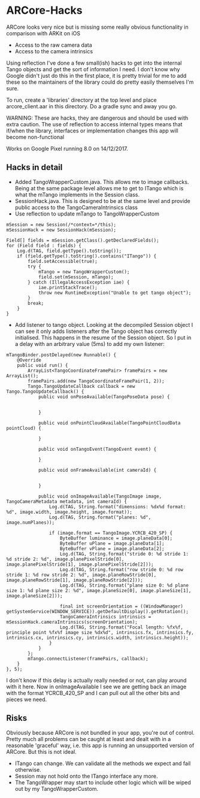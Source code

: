 # ARCore-Hacks

ARCore looks very nice but is missing some really obvious functionality in comparison with ARKit on iOS

* Access to the raw camera data
* Access to the camera intrinsics

Using reflection I've done a few small(ish) hacks to get into the internal Tango objects and get the sort of information I need. I don't know why Google didn't just do this in the first place, it is pretty trivial for me to add these so the maintainers of the library could do pretty easily themselves I'm sure.

To run, create a 'libraries' directory at the top level and place arcore_client.aar in this directory. Do a gradle sync and away you go.

WARNING: These are hacks, they are dangerous and should be used with extra caution. The use of reflection to access internal types means that if/when the library, interfaces or implementation changes this app will become non-functional

Works on Google Pixel running 8.0 on 14/12/2017.

## Hacks in detail

* Added TangoWrapperCustom.java. This allows me to image callbacks. Being at the same package level allows me to get to ITango which is what the mTango implements in the Session class.
* SessionHack.java. This is designed to be at the same level and provide public access to the TangoCameraIntrinsics class
* Use reflection to update mTango to TangoWrapperCustom

```
mSession = new Session(/*context=*/this);
mSessionHack = new SessionHack(mSession);

Field[] fields = mSession.getClass().getDeclaredFields();
for (Field field : fields) {
    Log.d(TAG, field.getType().toString());
    if (field.getType().toString().contains("ITango")) {
        field.setAccessible(true);
        try {
            mTango = new TangoWrapperCustom();
            field.set(mSession, mTango);
        } catch (IllegalAccessException iae) {
            iae.printStackTrace();
            throw new RuntimeException("Unable to get tango object");
        }
        break;
    }
}
```
* Add listener to tango object. Looking at the decompiled Session object I can see it only adds listeners after the Tango object has correctly initialised. This happens in the resume of the Session object. So I put in a delay with an arbitrary value (5ms) to add my own listener:

```
mTangoBinder.postDelayed(new Runnable() {
    @Override
    public void run() {
        ArrayList<TangoCoordinateFramePair> framePairs = new ArrayList();
        framePairs.add(new TangoCoordinateFramePair(1, 2));
        Tango.TangoUpdateCallback callback = new Tango.TangoUpdateCallback() {
            public void onPoseAvailable(TangoPoseData pose) {


            }

            public void onPointCloudAvailable(TangoPointCloudData pointCloud) {

            }

            public void onTangoEvent(TangoEvent event) {

            }

            public void onFrameAvailable(int cameraId) {


            }

            public void onImageAvailable(TangoImage image, TangoCameraMetadata metadata, int cameraId) {
                Log.d(TAG, String.format("dimensions: %dx%d format: %d", image.width, image.height, image.format));
                Log.d(TAG, String.format("planes: %d", image.numPlanes));

                if (image.format == TangoImage.YCRCB_420_SP) {
                    ByteBuffer luminance = image.planeData[0];
                    ByteBuffer uPlane = image.planeData[1];
                    ByteBuffer vPlane = image.planeData[2];
                    Log.d(TAG, String.format("stride 0: %d stride 1: %d stride 2: %d", image.planePixelStride[0], image.planePixelStride[1], image.planePixelStride[2]));
                    Log.d(TAG, String.format("row stride 0: %d row stride 1: %d row stride 2: %d", image.planeRowStride[0], image.planeRowStride[1], image.planeRowStride[2]));
                    Log.d(TAG, String.format("plane size 0: %d plane size 1: %d plane size 2: %d", image.planeSize[0], image.planeSize[1], image.planeSize[2]));

                    final int screenOrientation = ((WindowManager) getSystemService(WINDOW_SERVICE)).getDefaultDisplay().getRotation();
                    TangoCameraIntrinsics intrinsics = mSessionHack.cameraIntrinsics(screenOrientation);
                    Log.d(TAG, String.format("Focal length: %fx%f, principle point %fx%f image size %dx%d", intrinsics.fx, intrinsics.fy, intrinsics.cx, intrinsics.cy, intrinsics.width, intrinsics.height));
                }
            }
        };
        mTango.connectListener(framePairs, callback);
    }
}, 5);
```

I don't know if this delay is actually really needed or not, can play around with it here.
Now in onImageAvailable I see we are getting back an image with the format YCRCB_420_SP and I can pull out all the other bits and pieces we need.

## Risks

Obviously because ARCore is not bundled in your app, you're out of control. Pretty much all problems can be caught at least and dealt with in a reasonable 'graceful' way, i.e. this app is running an unsupported version of ARCore. But this is not ideal.
* ITango can change. We can validate all the methods we expect and fail otherwise.
* Session may not hold onto the ITango interface any more.
* The TangoWrapper may start to include other logic which will be wiped out by my TangoWrapperCustom.

